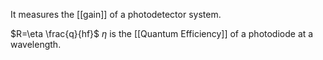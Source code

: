 It measures the [[gain]] of a photodetector system.

$R=\eta \frac{q}{hf}$ 
$\eta$ is the [[Quantum Efficiency]] of a photodiode at a wavelength.